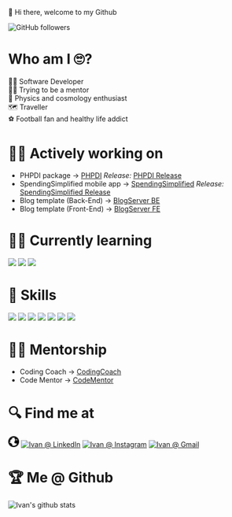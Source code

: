 👋 Hi there, welcome to my Github 

![GitHub followers](https://img.shields.io/github/followers/IvanGrigorov?label=Follow&style=social) 

# Who am I 🙄?
👨‍💻 Software Developer  
👨‍🏫 Trying to be a mentor  
🌌 Physics and cosmology enthusiast  
🗺️ Traveller  
⚽ Football fan and healthy life addict  

# 👷‍♂️ Actively working on

* PHPDI package -> [PHPDI] *Release:* [PHPDI Release][PHPDIRelease]
* SpendingSimplified mobile app -> [SpendingSimplified] *Release:* [SpendingSimplified Release][SpendingSimplifiedRelease]
* Blog template (Back-End) -> [BlogServer BE][BlogServer]
* Blog template (Front-End) -> [BlogServer FE][BlogClient]

# 👨‍🎓 Currently learning 

![](https://img.shields.io/badge/CSharp-ASP.NET(Core)-informational?style=flat&logo=.Net&logoColor=white&color=3382ED)
![](https://img.shields.io/badge/Azure-Service-informational?style=flat&logo=Azure&logoColor=white&color=3382ED)
![](https://img.shields.io/badge/JS-Angular-informational?style=flat&logo=Angular&logoColor=white&color=DD0031)

# 💪 Skills

![](https://img.shields.io/badge/PHP-Language-informational?style=flat&logo=PHP&logoColor=white&color=green) ![](https://img.shields.io/badge/JS-Language-informational?style=flat&logo=Javascript&logoColor=white&color=green) ![](https://img.shields.io/badge/CSharp-Language-informational?style=flat&logo=CSharp&logoColor=white&color=green) ![](https://img.shields.io/badge/Java-Language-informational?style=flat&logo=Java&logoColor=white&color=green) ![](https://img.shields.io/badge/JS-Nativescript-informational?style=flat&logo=Nativescript&logoColor=white&color=green) ![](https://img.shields.io/badge/PHP-Symfony-informational?style=flat&logo=Symfony&logoColor=white&color=green) ![](https://img.shields.io/badge/GIT-Tool-informational?style=flat&logo=Git&logoColor=white&color=green)

# 👨‍🏫 Mentorship

* Coding Coach -> [CodingCoach][CodingCoach]
* Code Mentor -> [CodeMentor][CodeMentor]

# 🔍 Find me at

[<img alt="Ivan @ Blog" width="22px" src="https://raw.githubusercontent.com/iconic/open-iconic/master/svg/globe.svg" />][Blog] [<img alt="Ivan @ LinkedIn" width="22px" src="https://cdn.jsdelivr.net/npm/simple-icons@v3/icons/linkedin.svg" />][LinkedIn] [<img alt="Ivan @ Instagram" width="22px" src="https://cdn.jsdelivr.net/npm/simple-icons@v3/icons/instagram.svg" />][Insta] [<img alt="Ivan @ Gmail" width="22px" src="https://cdn.jsdelivr.net/npm/simple-icons@v3/icons/gmail.svg" />][Email]

# 🏆 Me @ Github

![Ivan's github stats](https://github-readme-stats.vercel.app/api?username=IvanGrigorov&show_icons=true&theme=vue-dark)

[PHPDIRelease]: https://packagist.org/packages/ivangrigorov/php-simple-dicontainer
[SpendingSimplifiedRelease]: https://play.google.com/store/apps/details?id=org.nativescript.CostingApp&hl=en
[PHPDI]: https://github.com/IvanGrigorov/PHPDI
[SpendingSimplified]: https://github.com/IvanGrigorov/SpendingSimplified
[BlogClient]: https://github.com/IvanGrigorov/Blog
[BlogServer]: https://github.com/IvanGrigorov/Blog
[Insta]: https://www.instagram.com/grigorov_ik/
[LinkedIn]: https://www.linkedin.com/in/ivan-grigorov-0527b0ba/
[Email]: ivangrigorov9@gmail.com
[Blog]: https://ivanit.eu
[CodingCoach]: https://mentors.codingcoach.io/?country=BG&name=Ivan+Grigorov
[CodeMentor]: https://www.codementor.io/@ivangrigorov9
